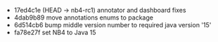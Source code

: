 - 17ed4c1e (HEAD -> nb4-rc1) annotator and dashboard fixes
- 4dab9b89 move annotations enums to package
- 6d514cb6 bump middle version number to required java version '15'
- fa78e27f set NB4 to Java 15
